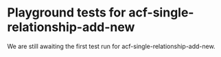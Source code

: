 # Playground tests for acf-single-relationship-add-new
We are still awaiting the first test run for acf-single-relationship-add-new.
